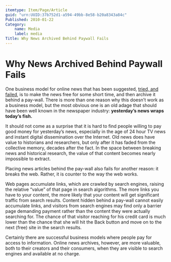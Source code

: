 ```yaml
---
itemtype: Item/Page/Article
guid: "urn:UUID:37b752d1-a594-49bb-8e58-b20a8343a84c"
Published: 2010-01-22
Category:
    name: Media
    label: media
Title: Why News Archived Behind Paywall Fails
---
```


Why News Archived Behind Paywall Fails
======================================

One business model for online news that has been suggested, [tried, and
failed](http://www.nytimes.com/2007/09/18/business/media/18times.html),
is to make the news free for some short time, and then archive it behind
a pay-wall. There is more than one reason why this doesn’t work as a
business model, but the most obvious one is an old adage that should
have been well known in the newspaper industry: **yesterday’s news wraps
today’s fish.**

It should not come as a surprise that it is hard to find people willing
to pay good money for yesterday’s news, especially in the age of 24 hour
TV news and instant digital dissemination over the Internet. Old news
does have value to historians and researchers, but only after it has
faded from the collective memory, decades after the fact. In the space
between breaking news and historical research, the value of that content
becomes nearly impossible to extract.

Placing news articles behind the pay-wall also fails for another reason:
it breaks the web. Rather, it is counter to the way the web works.

Web pages accumulate links, which are crawled by search engines, raising
the relative “value” of that page in search algorithms. The more links
you have to your content, the more likely that your content will get
significant traffic from search results. Content hidden behind a
pay-wall cannot easily accumulate links, and visitors from search
engines may find only a barrier page demanding payment rather than the
content they were actually searching for. The chance of that visitor
reaching for his credit card is much lower than the chance that she will
hit the Back button and move on to the next (free) site in the search
results.

Certainly there are successful business models where people pay for
access to information. Online news archives, however, are more valuable,
both to their creators and their consumers, when they are visible to
search engines and available at no charge.
